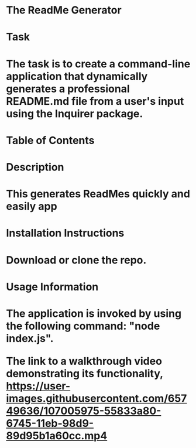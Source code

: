 
<h1> The ReadMe Generator </h1>

<h1> Task <h1>

The task is to create a command-line application that dynamically generates a professional README.md file from a user's input using the Inquirer package. 


<h1> Table of Contents <h1>


<h1> Description <h1> 
This generates ReadMes quickly and easily
app 
<h1> Installation Instructions <h1> 
Download or clone the repo.
  
<h1>  Usage Information <h1> 
 The application is invoked by using the following command:
"node index.js".
  
The link to a walkthrough video demonstrating its functionality,  
https://user-images.githubusercontent.com/65749636/107005975-55833a80-6745-11eb-98d9-89d95b1a60cc.mp4











